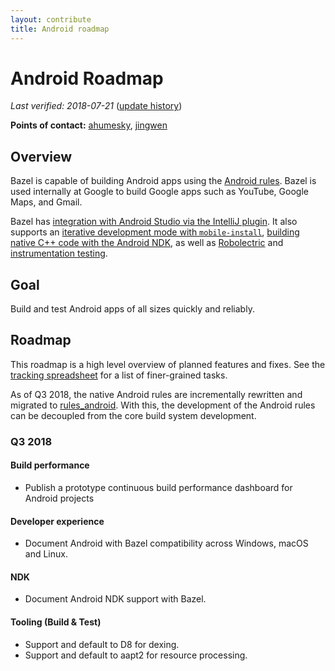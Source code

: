 ```yaml
---
layout: contribute
title: Android roadmap
---
```


# Android Roadmap

*Last verified: 2018-07-21*
([update history](https://github.com/bazelbuild/bazel-website/commits/master/roadmaps/android.md))

**Points of contact:** [ahumesky](https://github.com/ahumesky), [jingwen](https://github.com/jin)

## Overview

Bazel is capable of building Android apps using the [Android
rules](https://docs.bazel.build/versions/master/be/android.html). Bazel is used
internally at Google to build Google apps such as YouTube, Google Maps, and
Gmail.

Bazel has [integration with Android Studio via the IntelliJ
plugin](https://ij.bazel.build/). It also supports an [iterative development
mode with
`mobile-install`](https://docs.bazel.build/versions/master/mobile-install.html),
[building native C++ code with the Android
NDK](https://docs.bazel.build/versions/master/android-ndk.html), as well as
[Robolectric](https://docs.bazel.build/versions/master/be/android.html#android_local_test)
and [instrumentation
testing](https://docs.bazel.build/versions/master/android-instrumentation-test.html).

## Goal

Build and test Android apps of all sizes quickly and reliably.

## Roadmap 

This roadmap is a high level overview of planned features and fixes. See the
[tracking
spreadsheet](https://docs.google.com/spreadsheets/d/1-BjWLdv3SKGnEBOdLmzPPhTPNErRVMQerjrI60N_DVs/edit#gid=1123749242)
for a list of finer-grained tasks.

As of Q3 2018, the native Android rules are incrementally rewritten and migrated
to [rules_android](https://github.com/bazelbuild/rules_android). With this, the
development of the Android rules can be decoupled from the core build system
development.

### Q3 2018

#### Build performance

- Publish a prototype continuous build performance dashboard for Android projects

#### Developer experience

- Document Android with Bazel compatibility across Windows, macOS and Linux.

#### NDK

- Document Android NDK support with Bazel.

#### Tooling (Build & Test)

- Support and default to D8 for dexing.
- Support and default to aapt2 for resource processing.
